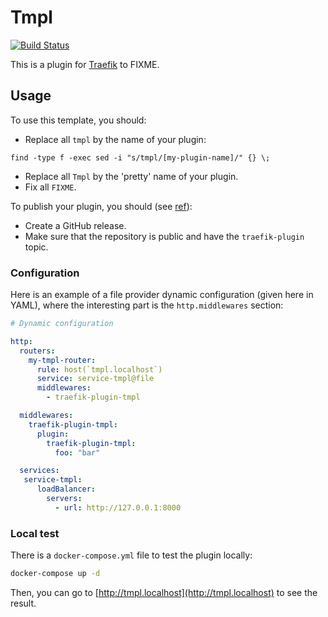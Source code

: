 # Tmpl

[![Build Status](https://github.com/tomMoulard/traefik-plugin-tmpl/actions/workflows/main.yml/badge.svg)](https://github.com/tomMoulard/traefik-plugin-tmpl/actions/workflows/main.yml)

This is a plugin for [Traefik](https://traefik.io) to FIXME.

## Usage

To use this template, you should:

- Replace all `tmpl` by the name of your plugin:
```
find -type f -exec sed -i "s/tmpl/[my-plugin-name]/" {} \;
```
- Replace all `Tmpl` by the 'pretty' name of your plugin.
- Fix all `FIXME`.

To publish your plugin, you should (see [ref](https://github.com/traefik/plugindemo#prerequisites)):

- Create a GitHub release.
- Make sure that the repository is public and have the `traefik-plugin` topic.

### Configuration

Here is an example of a file provider dynamic configuration (given here in
YAML), where the interesting part is the `http.middlewares` section:

```yaml
# Dynamic configuration

http:
  routers:
    my-tmpl-router:
      rule: host(`tmpl.localhost`)
      service: service-tmpl@file
      middlewares:
        - traefik-plugin-tmpl

  middlewares:
    traefik-plugin-tmpl:
      plugin:
        traefik-plugin-tmpl:
          foo: "bar"

  services:
   service-tmpl:
      loadBalancer:
        servers:
          - url: http://127.0.0.1:8000
```

### Local test

There is a `docker-compose.yml` file to test the plugin locally:

```bash
docker-compose up -d
```

Then, you can go to [http://tmpl.localhost](http://tmpl.localhost) to see the
result.
